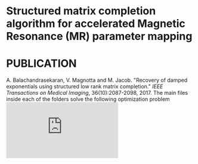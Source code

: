 
# Structured matrix completion algorithm for accelerated Magnetic Resonance (MR) parameter mapping
# PUBLICATION
A. Balachandrasekaran, V. Magnotta and M. Jacob. "Recovery of damped exponentials using structured low rank matrix completion." *IEEE Transactions on Medical Imaging*, 36(10):2087-2098, 2017. 
The main files inside each of the folders solve the following optimization problem
![equation](https://latex.codecogs.com/gif.latex?%24%7B%5Cboldsymbol%7B%5Cwidehat%7B%5Crho%7D%7D%7D%5E%5Cstar%20%3D%20%5Carg%5Cmin_%7B%7B%5Cboldsymbol%7B%5Cwidehat%7B%5Crho%7D%7D%7D%7D%20%5C%7C%5Cmathcal%7BT%7D%28%5Cboldsymbol%7B%5Cwidehat%7B%5Crho%7D%7D%29%5C%7C_p%20&plus;%20%5Cfrac%7B%5Cmu%7D%7B2%7D%20%5C%7C%5Cmathcal%7BA%7D%28%5Cboldsymbol%7B%7B%5Cwidehat%7B%5Crho%7D%7D%7D%29%20-%20%5Cmathbf%7Bb%7D%5C%7C%5E2_2%24)
